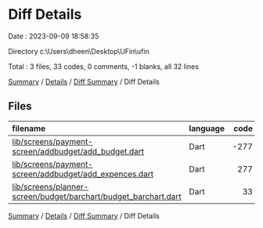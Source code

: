 # Diff Details

Date : 2023-09-09 18:58:35

Directory c:\\Users\\dheen\\Desktop\\UFin\\ufin

Total : 3 files,  33 codes, 0 comments, -1 blanks, all 32 lines

[Summary](results.md) / [Details](details.md) / [Diff Summary](diff.md) / Diff Details

## Files
| filename | language | code | comment | blank | total |
| :--- | :--- | ---: | ---: | ---: | ---: |
| [lib/screens/payment-screen/addbudget/add_budget.dart](/lib/screens/payment-screen/addbudget/add_budget.dart) | Dart | -277 | -3 | -20 | -300 |
| [lib/screens/payment-screen/addbudget/add_expences.dart](/lib/screens/payment-screen/addbudget/add_expences.dart) | Dart | 277 | 3 | 20 | 300 |
| [lib/screens/planner-screen/budget/barchart/budget_barchart.dart](/lib/screens/planner-screen/budget/barchart/budget_barchart.dart) | Dart | 33 | 0 | -1 | 32 |

[Summary](results.md) / [Details](details.md) / [Diff Summary](diff.md) / Diff Details